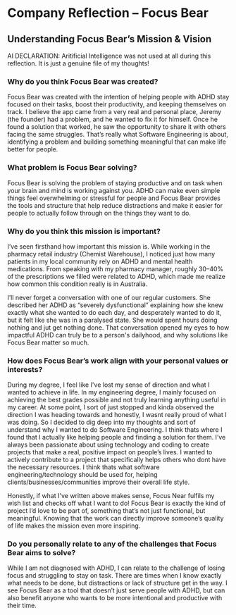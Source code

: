 # Company Reflection – Focus Bear  

## Understanding Focus Bear’s Mission & Vision  

AI DECLARATION: Aritificial Intelligence was not used at all during this reflection. It is just a genuine file of my thoughts!

### Why do you think Focus Bear was created?  
Focus Bear was created with the intention of helping people with ADHD stay focused on their tasks, boost their productivity, and keeping themselves on track. I believe the app came from a very real and personal place, Jeremy (the founder) had a problem, and he wanted to fix it for himself. Once he found a solution that worked, he saw the opportunity to share it with others facing the same struggles. That’s really what Software Engineering is about, identifying a problem and building something meaningful that can make life better for people.  

### What problem is Focus Bear solving?  
Focus Bear is solving the problem of staying productive and on task when your brain and mind is working against you. ADHD can make even simple things feel overwhelming or stressful for people and Focus Bear provides the tools and structure that help reduce distractions and make it easier for people to actually follow through on the things they want to do.  

### Why do you think this mission is important?  
I’ve seen firsthand how important this mission is. While working in the pharmacy retail industry (Chemist Warehouse), I noticed just how many patients in my local community rely on ADHD and mental health medications. From speaking with my pharmacy manager, roughly 30–40% of the prescriptions we filled were related to ADHD, which made me realize how common this condition really is in Australia.  

I’ll never forget a conversation with one of our regular customers. She described her ADHD as “severely dysfunctional”  explaining how she knew exactly what she wanted to do each day, and desperately wanted to do it, but it felt like she was in a paralysed state. She would spent hours doing nothing and jut get nothing done. That conversation opened my eyes to how impactful ADHD can truly be to a person's dailyhood, and why solutions like Focus Bear matter so much.  

### How does Focus Bear’s work align with your personal values or interests?
During my degree, I feel like I've lost my sense of direction and what I wanted to achieve in life. In my engineering degree, I mainly focused on achieving the best grades possible and not truly learning anything useful in my career. At some point, I sort of just stopped and kinda observed the direction I was heading towards and honestly, I wasnt really proud of what I was doing. So I decided to dig deep into my thoughts and sort of understand why I wanted to do Software Engineering. I think thats where I found that I actually like helping people and finding a solution for them. I’ve always been passionate about using technology and coding to create projects that make a real, positive impact on people’s lives. I wanted to actively contribute to a project that specifically helps others who dont have the necessary resources. I think thats what software engineering/technology should be used for, helping clients/businesses/communities improve their overall life style.

Honestly, if what I've written above makes sense, Focus Near fulfils my wish list and checks off what I want to do! Focus Bear is exactly the kind of project I’d love to be part of, something that’s not just functional, but meaningful. Knowing that the work can directly improve someone’s quality of life makes the mission even more inspiring.  

### Do you personally relate to any of the challenges that Focus Bear aims to solve?  
While I am not diagnosed with ADHD, I can relate to the challenge of losing focus and struggling to stay on task. There are times when I know exactly what needs to be done, but distractions or lack of structure get in the way. I see Focus Bear as a tool that doesn’t just serve people with ADHD, but can also benefit anyone who wants to be more intentional and productive with their time.  

